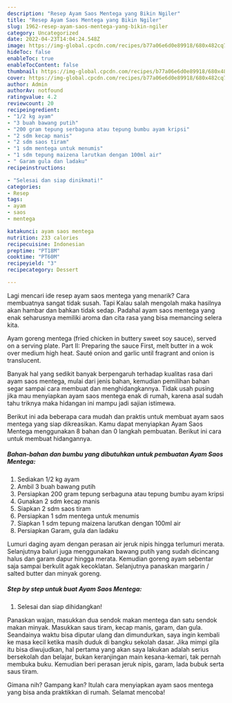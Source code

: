 ```yaml
---
description: "Resep Ayam Saos Mentega yang Bikin Ngiler"
title: "Resep Ayam Saos Mentega yang Bikin Ngiler"
slug: 1962-resep-ayam-saos-mentega-yang-bikin-ngiler
category: Uncategorized
date: 2022-04-23T14:04:24.548Z
image: https://img-global.cpcdn.com/recipes/b77a06e6d0e89918/680x482cq70/ayam-saos-mentega-foto-resep-utama.jpg
hideToc: false
enableToc: true
enableTocContent: false
thumbnail: https://img-global.cpcdn.com/recipes/b77a06e6d0e89918/680x482cq70/ayam-saos-mentega-foto-resep-utama.jpg
cover: https://img-global.cpcdn.com/recipes/b77a06e6d0e89918/680x482cq70/ayam-saos-mentega-foto-resep-utama.jpg
author: Admin
authorAv: notfound
ratingvalue: 4.2
reviewcount: 20
recipeingredient:
- "1/2 kg ayam"
- "3 buah bawang putih"
- "200 gram tepung serbaguna atau tepung bumbu ayam kripsi"
- "2 sdm kecap manis"
- "2 sdm saos tiram"
- "1 sdm mentega untuk menumis"
- "1 sdm tepung maizena larutkan dengan 100ml air"
- " Garam gula dan ladaku"
recipeinstructions:

- "Selesai dan siap dinikmati!"
categories:
- Resep
tags:
- ayam
- saos
- mentega

katakunci: ayam saos mentega 
nutrition: 233 calories
recipecuisine: Indonesian
preptime: "PT18M"
cooktime: "PT60M"
recipeyield: "3"
recipecategory: Dessert

---
```



Lagi mencari ide resep ayam saos mentega yang menarik? Cara membuatnya sangat tidak susah. Tapi Kalau salah mengolah maka hasilnya akan hambar dan bahkan tidak sedap. Padahal ayam saos mentega yang enak seharusnya memiliki aroma dan cita rasa yang bisa memancing selera kita.


Ayam goreng mentega (fried chicken in buttery sweet soy sauce), served on a serving plate. Part II: Preparing the sauce First, melt butter in a wok over medium high heat. Sauté onion and garlic until fragrant and onion is translucent.

Banyak hal yang sedikit banyak berpengaruh terhadap kualitas rasa dari ayam saos mentega, mulai dari jenis bahan, kemudian pemilihan bahan segar sampai cara membuat dan menghidangkannya. Tidak usah pusing jika mau menyiapkan ayam saos mentega enak di rumah, karena asal sudah tahu triknya maka hidangan ini mampu jadi sajian istimewa.


Berikut ini ada beberapa cara mudah dan praktis untuk membuat ayam saos mentega yang siap dikreasikan. Kamu dapat menyiapkan Ayam Saos Mentega menggunakan 8 bahan dan 0 langkah pembuatan. Berikut ini cara untuk membuat hidangannya.

<!--inarticleads1-->

##### Bahan-bahan dan bumbu yang dibutuhkan untuk pembuatan Ayam Saos Mentega:

1. Sediakan 1/2 kg ayam
1. Ambil 3 buah bawang putih
1. Persiapkan 200 gram tepung serbaguna atau tepung bumbu ayam kripsi
1. Gunakan 2 sdm kecap manis
1. Siapkan 2 sdm saos tiram
1. Persiapkan 1 sdm mentega untuk menumis
1. Siapkan 1 sdm tepung maizena larutkan dengan 100ml air
1. Persiapkan  Garam, gula dan ladaku


Lumuri daging ayam dengan perasan air jeruk nipis hingga terlumuri merata. Selanjutnya baluri juga menggunakan bawang putih yang sudah dicincang halus dan garam dapur hingga merata. Kemudian goreng ayam sebentar saja sampai berkulit agak kecoklatan. Selanjutnya panaskan margarin / salted butter dan minyak goreng. 

<!--inarticleads2-->

##### Step by step untuk buat Ayam Saos Mentega:


1. Selesai dan siap dihidangkan!

Panaskan wajan, masukkan dua sendok makan mentega dan satu sendok makan minyak. Masukkan saus tiram, kecap manis, garam, dan gula. Seandainya waktu bisa diputar ulang dan dimundurkan, saya ingin kembali ke masa kecil ketika masih duduk di bangku sekolah dasar. Jika mimpi gila itu bisa diwujudkan, hal pertama yang akan saya lakukan adalah serius bersekolah dan belajar, bukan keranjingan main kesana-kemari, tak pernah membuka buku. Kemudian beri perasan jeruk nipis, garam, lada bubuk serta saus tiram. 

Gimana nih? Gampang kan? Itulah cara menyiapkan ayam saos mentega yang bisa anda praktikkan di rumah. Selamat mencoba!

